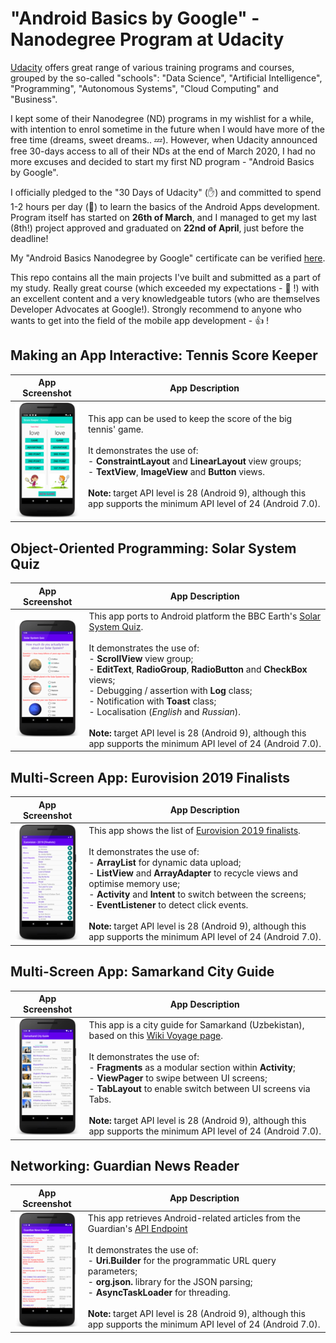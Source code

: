 # "Android Basics by Google" - Nanodegree Program at Udacity
[Udacity](https://www.udacity.com/) offers great range of various training programs and courses, grouped by the so-called "schools": "Data Science", "Artificial Intelligence", "Programming", "Autonomous Systems", "Cloud Computing" and "Business".

I kept some of their Nanodegree (ND) programs in my wishlist for a while, with intention to enrol sometime in the future when I would have more of the free time (dreams, sweet dreams.. :zzz:). However, when Udacity announced free 30-days access to all of their NDs at the end of March 2020, I had no more excuses and decided to start my first ND program - "Android Basics by Google".

I officially pledged to the "30 Days of Udacity" (:hand:) and committed to spend 1-2 hours per day (:muscle:) to learn the basics of the Android Apps development. Program itself has started on **26th of March**, and I managed to get my last (8th!) project approved and graduated on **22nd of April**, just before the deadline!

My "Android Basics Nanodegree by Google" certificate can be verified [here](https://graduation.udacity.com/confirm/SM4QGCSR).

This repo contains all the main projects I've built and submitted as a part of my study. Really great course (which exceeded my expectations - :star2: !) with an excellent content and a very knowledgeable tutors (who are themselves Developer Advocates at Google!). Strongly recommend to anyone who wants to get into the field of the mobile app development - :thumbsup: !

## Making an App Interactive: Tennis Score Keeper
| App Screenshot | App Description |
| --- | --- |
| ![ScoreKeep](/images/project_scorekeeper.png) | This app can be used to keep the score of the big tennis' game. <br><br> It demonstrates the use of: <br>    - **ConstraintLayout** and **LinearLayout** view groups; <br>    - **TextView**, **ImageView** and **Button** views. <br><br> **Note:** target API level is 28 (Android 9), although this app supports the minimum API level of 24 (Android 7.0).|

## Object-Oriented Programming: Solar System Quiz
| App Screenshot | App Description |
| --- | --- |
| ![SolarQuiz](/images/project_solarquiz.png) | This app ports to Android platform the BBC Earth's [Solar System Quiz](https://www.bbcearth.com/blog/?article=solar-system-quiz). <br><br> It demonstrates the use of: <br>    - **ScrollView** view group; <br>    - **EditText**, **RadioGroup**, **RadioButton** and **CheckBox** views; <br>    - Debugging / assertion with **Log** class; <br>    - Notification with **Toast** class; <br>    - Localisation (*English* and *Russian*). <br><br> **Note:** target API level is 28 (Android 9), although this app supports the minimum API level of 24 (Android 7.0).|

## Multi-Screen App: Eurovision 2019 Finalists
| App Screenshot | App Description |
| --- | --- |
| ![Eurovision](/images/project_eurovision.png) | This app shows the list of [Eurovision 2019 finalists](https://eurovision.tv/event/tel-aviv-2019/grand-final). <br><br> It demonstrates the use of: <br>    - **ArrayList** for dynamic data upload; <br>    - **ListView** and **ArrayAdapter** to recycle views and optimise memory use; <br>    - **Activity** and **Intent** to switch between the screens; <br>    - **EventListener** to detect click events. <br><br> **Note:** target API level is 28 (Android 9), although this app supports the minimum API level of 24 (Android 7.0).|


## Multi-Screen App: Samarkand City Guide
| App Screenshot | App Description |
| --- | --- |
| ![Samarkand](/images/project_samarkand.png) | This app is a city guide for Samarkand (Uzbekistan), based on this [Wiki Voyage page](https://en.wikivoyage.org/wiki/Samarkand). <br><br> It demonstrates the use of: <br>    - **Fragments** as a modular section within **Activity**; <br>    - **ViewPager** to swipe between UI screens; <br>    - **TabLayout** to enable switch between UI screens via Tabs. <br><br> **Note:** target API level is 28 (Android 9), although this app supports the minimum API level of 24 (Android 7.0).|


## Networking: Guardian News Reader
| App Screenshot | App Description |
| --- | --- |
| ![NewsReader](/images/project_newsreader.png) | This app retrieves Android-related articles from the Guardian's [API Endpoint](https://content.guardianapis.com/search?q=android&api-key=test&show-references=author) <br><br> It demonstrates the use of: <br>    - **Uri.Builder** for the programmatic URL query parameters; <br>    - **org.json.** library for the JSON parsing; <br>    - **AsyncTaskLoader** for threading. <br><br> **Note:** target API level is 28 (Android 9), although this app supports the minimum API level of 24 (Android 7.0).|
